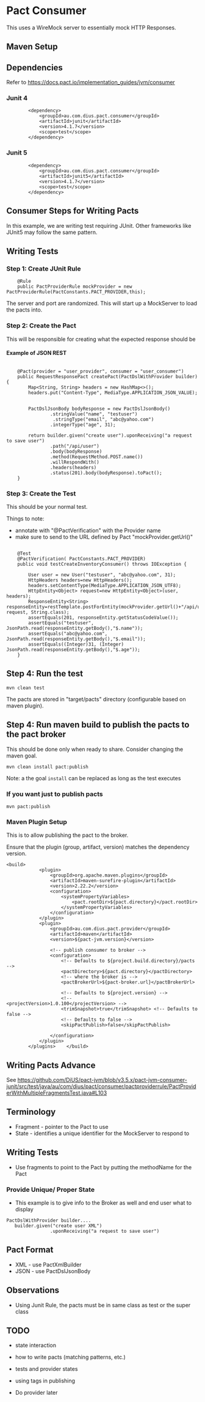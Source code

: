 Pact Consumer
=============

This uses a WireMock server to essentially mock HTTP Responses.

Maven Setup
-----------

## Dependencies

Refer to https://docs.pact.io/implementation_guides/jvm/consumer

### Junit 4
```
        <dependency>
            <groupId>au.com.dius.pact.consumer</groupId>
            <artifactId>junit</artifactId>
            <version>4.1.7</version>
            <scope>test</scope>
        </dependency>
```

### Junit 5

```
        <dependency>
            <groupId>au.com.dius.pact.consumer</groupId>
            <artifactId>junit5</artifactId>
            <version>4.1.7</version>
            <scope>test</scope>
        </dependency>
```

Consumer Steps for Writing Pacts
--------------------------------

In this example, we are writing test requiring JUnit. Other frameworks like JUnit5 may follow the same pattern.

## Writing Tests

### Step 1: Create JUnit Rule

```
    @Rule
    public PactProviderRule mockProvider = new PactProviderRule(PactConstants.PACT_PROVIDER,this);
```
The server and port are randomized.  This will start up a MockServer to load the pacts into.

### Step 2: Create the Pact

This will be responsible for creating what the expected response should be

#### Example of JSON REST

```

    @Pact(provider = "user_provider", consumer = "user_consumer")
    public RequestResponsePact createPact(PactDslWithProvider builder) {
        Map<String, String> headers = new HashMap<>();
        headers.put("Content-Type", MediaType.APPLICATION_JSON_VALUE);


        PactDslJsonBody bodyResponse = new PactDslJsonBody()
                .stringValue("name", "testuser")
                 .stringType("email", "abc@yahoo.com")
                .integerType("age", 31);

        return builder.given("create user").uponReceiving("a request to save user")
                .path("/api/user")
                .body(bodyResponse)
                .method(RequestMethod.POST.name())
                .willRespondWith()
                .headers(headers)
                .status(201).body(bodyResponse).toPact();
    }
```


### Step 3: Create the Test

This should be your normal test.

Things to note:

* annotate with "@PactVerification" with the Provider name
* make sure to send to the URL defined by Pact "mockProvider.getUrl()"

```

    @Test
	@PactVerification( PactConstants.PACT_PROVIDER)
	public void testCreateInventoryConsumer() throws IOException {

        User user = new User("testuser", "abc@yahoo.com", 31);
    	HttpHeaders headers=new HttpHeaders();
    	headers.setContentType(MediaType.APPLICATION_JSON_UTF8);
    	HttpEntity<Object> request=new HttpEntity<Object>(user, headers);
    	ResponseEntity<String> responseEntity=restTemplate.postForEntity(mockProvider.getUrl()+"/api/user", request, String.class);
        assertEquals(201, responseEntity.getStatusCodeValue());
    	assertEquals("testuser", JsonPath.read(responseEntity.getBody(),"$.name"));
    	assertEquals("abc@yahoo.com", JsonPath.read(responseEntity.getBody(),"$.email"));
    	assertEquals((Integer)31, (Integer) JsonPath.read(responseEntity.getBody(),"$.age"));
	}
```

## Step 4: Run the test

```
mvn clean test
```

The pacts are stored in "target/pacts" directory (configurable based on maven plugin).


## Step 4: Run maven build to publish the pacts to the pact broker

This should be done only when ready to share.  Consider changing the maven goal.

```
mvn clean install pact:publish
```
Note: a the goal `install` can be replaced as long as the test executes

### If you want just to publish pacts

```
mvn pact:publish
```

### Maven Plugin Setup

This is to allow publishing the pact to the broker.

Ensure that the plugin (group, artifact, version) matches the dependency version.

```
<build>
            <plugin>
                <groupId>org.apache.maven.plugins</groupId>
                <artifactId>maven-surefire-plugin</artifactId>
                <version>2.22.2</version>
                <configuration>
                    <systemPropertyVariables>
                        <pact.rootDir>${pact.directory}</pact.rootDir>
                    </systemPropertyVariables>
                </configuration>
            </plugin>
            <plugin>
                <groupId>au.com.dius.pact.provider</groupId>
                <artifactId>maven</artifactId>
                <version>${pact-jvm.version}</version>

                <!-- publish consumer to broker -->
                <configuration>
                    <!-- Defaults to ${project.build.directory}/pacts -->
                    <pactDirectory>${pact.directory}</pactDirectory>
                    <!-- where the broker is -->
                    <pactBrokerUrl>${pact-broker.url}</pactBrokerUrl>

                    <!-- Defaults to ${project.version} -->
                    <!--                    <projectVersion>1.0.100</projectVersion> -->
                    <trimSnapshot>true</trimSnapshot> <!-- Defaults to false -->
                    <!-- Defaults to false -->
                    <skipPactPublish>false</skipPactPublish>

                </configuration>
            </plugin>
        </plugins>    </build>
```



Writing Pacts Advance
---------------------

See https://github.com/DiUS/pact-jvm/blob/v3.5.x/pact-jvm-consumer-junit/src/test/java/au/com/dius/pact/consumer/pactproviderrule/PactProviderWithMultipleFragmentsTest.java#L103

## Terminology

* Fragment - pointer to the Pact to use
* State - identifies a unique identifier for the MockServer to respond to

## Writing Tests

* Use fragments to point to the Pact by putting the methodName for the Pact

### Provide Unique/ Proper State

* This example is to give info to the Broker as well and end user what to display

```
PactDslWithProvider builder....
   builder.given("create user XML")
                .uponReceiving("a request to save user")
```
## Pact Format

* XML - use PactXmlBuilder
* JSON - use PactDslJsonBody

## Observations

* Using Junit Rule, the pacts must be in same class as test or the super class

## TODO

* state interaction
* how to write pacts (matching patterns, etc.)
* tests and provider states
* using tags in publishing

* Do provider later